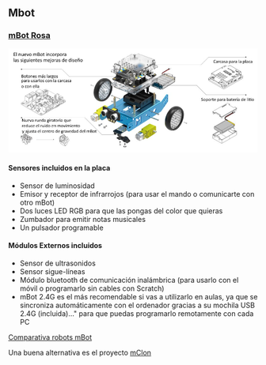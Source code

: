 ## Mbot


### [mBot Rosa](https://www.makeblock.es/productos/mbot_bluetooth_rosa/)


![mBot](../images/new_mbot.jpg)

#### Sensores incluidos en la placa
* Sensor de luminosidad
* Emisor y receptor de infrarrojos (para usar el mando o comunicarte con otro mBot)
* Dos luces LED RGB para que las pongas del color que quieras
* Zumbador para emitir notas musicales
* Un pulsador programable

#### Módulos Externos incluidos
* Sensor de ultrasonidos
* Sensor sigue-líneas
* Módulo bluetooth de comunicación inalámbrica (para usarlo con el móvil o programarlo sin cables con Scratch)
* mBot 2.4G es el más recomendable si vas a utilizarlo en aulas, ya que se sincroniza automáticamente con el ordenador gracias a su mochila USB 2.4G (incluida)..." para que puedas programarlo remotamente con cada PC

[Comparativa robots mBot](http://www.makeblock.es/foro/topic/29/que-version-de-robot-educativo-mbot-compro)

Una buena alternativa es el proyecto [mClon](./mClon.md)
